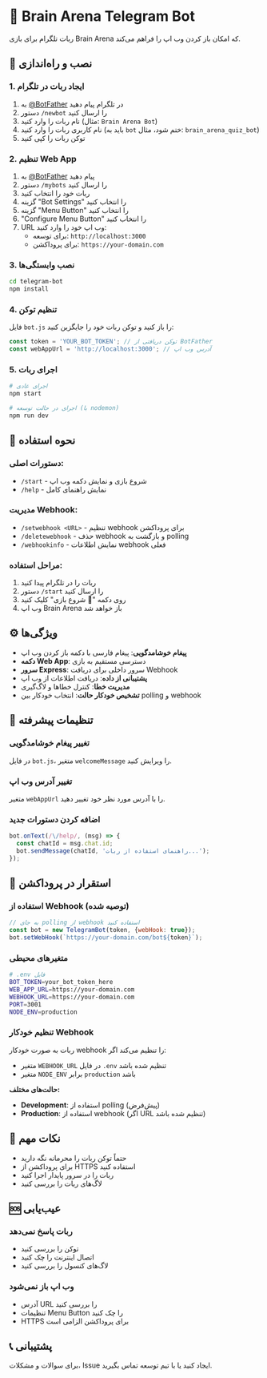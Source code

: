 # 🤖 Brain Arena Telegram Bot

ربات تلگرام برای بازی Brain Arena که امکان باز کردن وب اپ را فراهم می‌کند.

## 🚀 نصب و راه‌اندازی

### 1. ایجاد ربات در تلگرام

1. به [@BotFather](https://t.me/BotFather) در تلگرام پیام دهید
2. دستور `/newbot` را ارسال کنید
3. نام ربات را وارد کنید (مثال: `Brain Arena Bot`)
4. نام کاربری ربات را وارد کنید (باید به `bot` ختم شود، مثال: `brain_arena_quiz_bot`)
5. توکن ربات را کپی کنید

### 2. تنظیم Web App

1. به [@BotFather](https://t.me/BotFather) پیام دهید
2. دستور `/mybots` را ارسال کنید
3. ربات خود را انتخاب کنید
4. گزینه "Bot Settings" را انتخاب کنید
5. گزینه "Menu Button" را انتخاب کنید
6. "Configure Menu Button" را انتخاب کنید
7. URL وب اپ خود را وارد کنید:
   - برای توسعه: `http://localhost:3000`
   - برای پروداکشن: `https://your-domain.com`

### 3. نصب وابستگی‌ها

```bash
cd telegram-bot
npm install
```

### 4. تنظیم توکن

فایل `bot.js` را باز کنید و توکن ربات خود را جایگزین کنید:

```javascript
const token = 'YOUR_BOT_TOKEN'; // توکن دریافتی از BotFather
const webAppUrl = 'http://localhost:3000'; // آدرس وب اپ
```

### 5. اجرای ربات

```bash
# اجرای عادی
npm start

# اجرای در حالت توسعه (با nodemon)
npm run dev
```

## 📱 نحوه استفاده

### دستورات اصلی:
- `/start` - شروع بازی و نمایش دکمه وب اپ
- `/help` - نمایش راهنمای کامل

### مدیریت Webhook:
- `/setwebhook <URL>` - تنظیم webhook برای پروداکشن
- `/deletewebhook` - حذف webhook و بازگشت به polling
- `/webhookinfo` - نمایش اطلاعات webhook فعلی

### مراحل استفاده:
1. ربات را در تلگرام پیدا کنید
2. دستور `/start` را ارسال کنید
3. روی دکمه "🚀 شروع بازی" کلیک کنید
4. وب اپ Brain Arena باز خواهد شد

## ⚙️ ویژگی‌ها

- **پیغام خوشامدگویی**: پیغام فارسی با دکمه باز کردن وب اپ
- **دکمه Web App**: دسترسی مستقیم به بازی
- **سرور Express**: سرور داخلی برای دریافت Webhook
- **پشتیبانی از داده**: دریافت اطلاعات از وب اپ
- **مدیریت خطا**: کنترل خطاها و لاگ‌گیری
- **تشخیص خودکار حالت**: انتخاب خودکار بین polling و webhook

## 🔧 تنظیمات پیشرفته

### تغییر پیغام خوشامدگویی

در فایل `bot.js`، متغیر `welcomeMessage` را ویرایش کنید.

### تغییر آدرس وب اپ

متغیر `webAppUrl` را با آدرس مورد نظر خود تغییر دهید.

### اضافه کردن دستورات جدید

```javascript
bot.onText(/\/help/, (msg) => {
  const chatId = msg.chat.id;
  bot.sendMessage(chatId, 'راهنمای استفاده از ربات...');
});
```

## 🚀 استقرار در پروداکشن

### استفاده از Webhook (توصیه شده)

```javascript
// به جای polling از webhook استفاده کنید
const bot = new TelegramBot(token, {webHook: true});
bot.setWebHook(`https://your-domain.com/bot${token}`);
```

### متغیرهای محیطی

```bash
# .env فایل
BOT_TOKEN=your_bot_token_here
WEB_APP_URL=https://your-domain.com
WEBHOOK_URL=https://your-domain.com
PORT=3001
NODE_ENV=production
```

### تنظیم خودکار Webhook

ربات به صورت خودکار webhook را تنظیم می‌کند اگر:
- متغیر `WEBHOOK_URL` در فایل `.env` تنظیم شده باشد
- متغیر `NODE_ENV` برابر `production` باشد

**حالت‌های مختلف:**
- **Development**: استفاده از polling (پیش‌فرض)
- **Production**: استفاده از webhook (اگر URL تنظیم شده باشد)

## 📝 نکات مهم

- حتماً توکن ربات را محرمانه نگه دارید
- برای پروداکشن از HTTPS استفاده کنید
- ربات را در سرور پایدار اجرا کنید
- لاگ‌های ربات را بررسی کنید

## 🆘 عیب‌یابی

### ربات پاسخ نمی‌دهد
- توکن را بررسی کنید
- اتصال اینترنت را چک کنید
- لاگ‌های کنسول را بررسی کنید

### وب اپ باز نمی‌شود
- آدرس URL را بررسی کنید
- تنظیمات Menu Button را چک کنید
- HTTPS برای پروداکشن الزامی است

## 📞 پشتیبانی

برای سوالات و مشکلات، Issue ایجاد کنید یا با تیم توسعه تماس بگیرید.